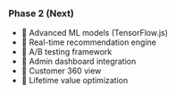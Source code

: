 ### Phase 2 (Next)

- 🔄 Advanced ML models (TensorFlow.js)
- 🔄 Real-time recommendation engine
- 🔄 A/B testing framework
- 🔄 Admin dashboard integration
- 🔄 Customer 360 view
- 🔄 Lifetime value optimization

